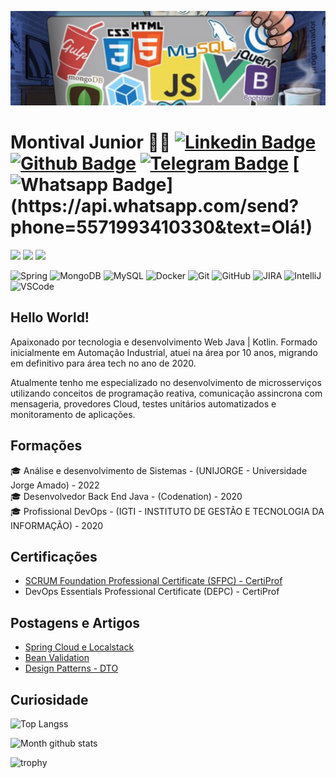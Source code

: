 
![Imagem_capa](https://github.com/MonthAlcantara/MonthAlcantara/blob/master/github.jpg)

# Montival Junior :man_technologist: [![Linkedin Badge](https://img.shields.io/badge/-LinkedIn-blue?style=flat-square&logo=Linkedin&logoColor=white&link=https://www.linkedin.com/in/montivaljunior/)](https://www.linkedin.com/in/montivaljunior/) [![Github Badge](https://img.shields.io/badge/-Github-000?style=flat-square&logo=Github&logoColor=white&link=https://github.com/MonthAlcantara/)](https://monthalcantara.github.io/) [![Telegram Badge](https://img.shields.io/badge/-Telegram-1ca0f1?style=flat-square&labelColor=1ca0f1&logo=telegram&logoColor=white&link=https://t.me/monthalcantara)](https://t.me/monthalcantara) [![Whatsapp Badge](https://img.shields.io/badge/-Whatsapp-4CA143?style=flat-square&labelColor=4CA143&logo=whatsapp&logoColor=white&link=https://api.whatsapp.com/send?phone=5571993410330&text=Olá!)](https://api.whatsapp.com/send?phone=5571993410330&text=Olá!)

  <div>
  <img src="https://img.shields.io/badge/Backend-Java-informational?style=flat&logo=java&logoColor=red&color=05122A" />
  <img src="https://img.shields.io/badge/Backend-Kotlin-informational?style=flat&logo=kotlin&color=05122A" />
  <img src="https://img.shields.io/badge/Cloud&nbsp;Public-Amazon&nbsp;AWS-informational?style=flat&logo=Amazon&color=05122A" />
  </div>
  
![Spring](https://img.shields.io/badge/-Spring-6DB33F?style=flat-square&logo=spring&logoColor=white)
![MongoDB](https://img.shields.io/badge/-MongoDB-black?style=flat-square&logo=mongodb)
![MySQL](https://img.shields.io/badge/-MySQL-4479A1?style=flat-square&logo=mysql&logoColor=white)
![Docker](https://img.shields.io/badge/-Docker-2496ED?style=flat-square&logo=docker&logoColor=white)
![Git](https://img.shields.io/badge/-Git-black?style=flat-square&logo=git)
![GitHub](https://img.shields.io/badge/-GitHub-181717?style=flat-square&logo=github)
![JIRA](https://img.shields.io/badge/-JIRA-0052CC?style=flat-square&logo=jira)
![IntelliJ](https://img.shields.io/badge/-IntelliJ%20IDEA-black?style=flat-square&logo=intellij-idea&logoColor=white)
![VSCode](https://img.shields.io/badge/-VSCode-007ACC?style=flat-square&logo=visual-studio-code&logoColor=white)

## Hello World! <div>

Apaixonado por tecnologia e desenvolvimento Web Java | Kotlin. Formado inicialmente em Automação Industrial, atuei na área por 10 anos, migrando em definitivo para área tech no ano de 2020.

Atualmente tenho me especializado no desenvolvimento de microsserviços utilizando conceitos de programação reativa, comunicação assincrona com mensageria, provedores Cloud, testes unitários automatizados e monitoramento de aplicações.

## Formações
🎓 Análise e desenvolvimento de Sistemas - (UNIJORGE - Universidade Jorge Amado) - 2022 <br />
🎓 Desenvolvedor Back End Java - (Codenation) - 2020 <br />
🎓 Profissional DevOps - (IGTI - INSTITUTO DE GESTÃO E TECNOLOGIA DA INFORMAÇÃO) - 2020

## Certificações
- [SCRUM Foundation Professional Certificate (SFPC) - CertiProf
](https://cmkr.co/pdf/downloads/?certificate_id=45000&sid=44542106&nrg_id=657511&test_id=1112700&aid=4238890&utype=SD&cert_token=22818f6a07396820d4cf7456d8753448&tprtoken=TAXC)
- DevOps Essentials Professional Certificate (DEPC) - CertiProf 


## Postagens e Artigos
- [Spring Cloud e Localstack](https://montivaljunior.medium.com/utilizando-spring-cloud-com-aws-sqs-e-localstack-d5bf66ea3151)
- [Bean Validation](https://javabahia.github.io//jsr-303-bean-validation-algumas-anotacoes/)
- [Design Patterns - DTO](https://javabahia.github.io/falando-sobre-dto/)

## Curiosidade  
![Top Langs](https://github-readme-stats.vercel.app/api/top-langs/?username=MonthAlcantara&theme=city_lights&hide=PlpgSQL,jupyter%20notebook,html,css)s
 
![Month github stats](https://github-readme-stats.vercel.app/api?username=MonthAlcantara&show_icons=true&theme=city_lights)   
  
![trophy](https://github-profile-trophy.vercel.app/?username=MonthAlcantara&theme=nord&column=6&row=1&margin-w=15&margin-h=15)



